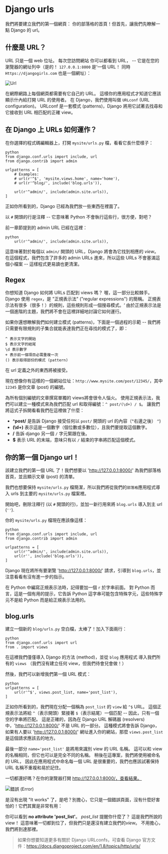 # Django urls

我們將要建立我們的第一個網頁： 你的部落格的首頁！但首先，讓我們先瞭解一點 Django 的 url。

## 什麼是 URL？

URL 只是一個 web 位址。 每次您訪問網站 你可以都看到 URL， -- 它是在您的瀏覽器的網址列中（是的！ `127.0.0.1:8000` 是‘一個 URL！ 同時 `Https://djangogirls.com` 也是一個網址）：

![Url][1]

 [1]: images/url.png

在網際網路上每個網頁都需要有它自己的 URL。 這樣你的應用程式才知道它應該顯示什內給打開 URL 的使用者。 在 Django，我們使用叫做 `URLconf` (URL configuration)。 URLconf 是一套模式 (patterns)，Django 將用它試著去找尋和它接收到 URL 相匹配的正確 view。

## 在 Django 上 URLs 如何運作？

在你選擇的程式碼編輯器上，打開 `mysite/urls.py` 檔，看看它長什麼樣子：

    python
    from django.conf.urls import include, url
    from django.contrib import admin
    
    urlpatterns = [
        # Examples:
        # url(r'^$', 'mysite.views.home', name='home'),
        # url(r'^blog/', include('blog.urls')), 
    
        url(r'^admin/', include(admin.site.urls)),
    ]
    

正如你所看到的，Django 已經為我們放一些東西在裡面了。

以 `#` 開頭的行是注釋 -- 它意味著 Python 不會執行這些行，很方便，對吧？

前一章節提到的 admin URL 已經在這裡：

    python
        url(r'^admin/', include(admin.site.urls)),
    

這意味著對於每個以 `admin/` 開頭的 URL，Django 將會為它找到相應的 *view*。 在這個程式，我們包含了許多的 admin URLs 進來，所以這些 URLs 不會塞滿這個小檔案 -- 這樣程式更易讀也更清潔。

## Regex

你想知道 Django 如何將 URLs 匹配到 views 嗎？ 喔，這一部分比較棘手。 Django 使用 `regex`，是 "正規表示法" ("regular expressions") 的簡稱。 正規表示法有很多（很多！）的規則，這些規則形成一個搜尋模式。‘ 由於正規表示法是一個進階的主題，我們將不會在這裡詳細地討論它如何運行。

如果你還想瞭解我們如何建立模式 (patterns)，下面是一個過程的示範 -- 我們將只需要有限規則的子集合就能表達我們正在尋找的模式了，即：

    ^ 表示文字的開始
    $ 表示文字的結尾
    \d 表示數字
    + 表示前一個項目必需重複一次
    () 表示取得部份的模式 (pattern)
    

在 url 定義之外的東西將被接受。

現在想像你有這樣的一個網站位址：`http://www.mysite.com/post/12345/`，其中 `12345` 是你文章 (post) 的編號。

為所有個別編號的文章撰寫單獨的 views將會很令人惱火。 使用正規表示法，我們可以建立一種模式來為我們匹配 url 和取得編號：`^ post/(\d+) / $`。 讓我們將這式子拆開看看我們在這裡做了什麼：

*   **^post/** 是告訴 Django 接受任何以 `post/` 開頭的 url 的內容（^右邊之後） `^`)
*   **(\d+)** 表示這是一個數字（個位數或多數位），且我們要提取這個數字。
*   **/** 告訴 django 另一個 `/` 字元緊跟在後。
*   **$** 表示 URL 的末端，意味只有以 `/` 結束的字串將匹配這個模式。

## 你的第一個 Django url！

該建立我們的第一個 URL 了！我們想要以 'http://127.0.0.1:8000/' 為我們部落格首頁，並且顯示文章 (post) 的清單。

我們也想要保持 `mysite/urls.py` 檔簡潔，所以我們將從我們的`部落格`應用程式導入 urls 到主要的 `mysite/urls.py` 檔案裡。

開始吧，刪除注釋行 (以 `#` 開頭的行)，並加一新行用來將 `blog.urls` 導入到主 url (`''`).

你的 `mysite/urls.py` 檔現在應該像這樣：

    python
    from django.conf.urls import include, url
    from django.contrib import admin 
    
    urlpatterns = [
        url(r'^admin/', include(admin.site.urls)),
        url(r'', include('blog.urls')),
    ]
    

Django 現在將所有要瀏覽 'http://127.0.0.1:8000/' 請求，引導到 `blog.urls`，並注意看看有沒有進一步的指示。

在 Python 中編寫正規表示法時，記得要加一個 `r` 於字串前面。 對 Python 而言，這是一個有用的提示，它告訴 Python 這字串可能包含特殊字元，這些特殊字元不是給 Python 而是給正規表示法用的。

## blog.urls

建立一個新的 `blog/urls.py` 空白檔，太棒了！加入下面兩行：

    python
    from django.conf.urls import url
    from . import views
    

在這裡我們僅僅導入 Django 的方法 (method)，並從 `blog` 應用程式 導入我們所有的 `views` （我們沒有建立任何 view，但我們待會兒會做！）

然後，我們可以新增我們第一個 URL 模式：

    python
    urlpatterns = [
        url(r'^$', views.post_list, name='post_list'),
    ]
    

正如你所看到的，我們現在分配一個稱為 `post_list` 的 `view` 給 `^$` URL。 這個正規表示法將給 `^`（表示開頭）緊接著 `$`（表示結尾）一個匹配 -- 因此，只有一個空的字串將匹配。 這是正確的，因為在 Django URL 解碼器 (resolvers) 中，'http://127.0.0.1:8000/' 不是 URL 的一部分。 這種模式將會告訴 Django，如果有人要以 'http://127.0.0.1:8000/' 網址進入你的網站，那麼 `views.post_list` 是這個請求應該去的地方。

最後一部分 `name='post_list'` 是將用來識別 view 的 URL 名稱。 這可以和 view 的名稱相同，但它也可以是完全不同的名稱。 稍後在這專案，我們將使用被命名的 URL， 因此在應用程式中命名每一個 URL 是很重要的，我們也應該試著保持 URL 名稱不重複和易於記住。

一切都還好嗎？在你的瀏覽器打開 http://127.0.0.1:8000/，查看結果。

![錯誤 (Error)][2]

 [2]: images/error1.png

是沒有出現 "It works" 了，是吧？別擔心，它只是一個錯誤頁面，沒有什麼好害怕的！它們其實是非常有用：

你可以看到 **no attribute 'post_list'**。 *post_list* 提醒你什麼了？ 這是我們所說的 view！ 這意味著一切都到位了，但我們只是還沒有建立我們的*view*。 不用擔心，我們將到達那裡。

> 如果你想要知道更多有關於 Django URLconfs，可查看 Django 官方文件：https://docs.djangoproject.com/en/1.8/topics/http/urls/